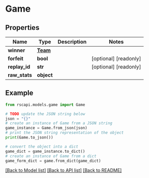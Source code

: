 # Game


## Properties

Name | Type | Description | Notes
------------ | ------------- | ------------- | -------------
**winner** | [**Team**](Team.md) |  | 
**forfeit** | **bool** |  | [optional] [readonly] 
**replay_id** | **str** |  | [optional] [readonly] 
**raw_stats** | **object** |  | 

## Example

```python
from rscapi.models.game import Game

# TODO update the JSON string below
json = "{}"
# create an instance of Game from a JSON string
game_instance = Game.from_json(json)
# print the JSON string representation of the object
print(Game.to_json())

# convert the object into a dict
game_dict = game_instance.to_dict()
# create an instance of Game from a dict
game_form_dict = game.from_dict(game_dict)
```
[[Back to Model list]](../README.md#documentation-for-models) [[Back to API list]](../README.md#documentation-for-api-endpoints) [[Back to README]](../README.md)



